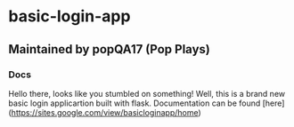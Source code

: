 # basic-login-app
## Maintained by popQA17 (Pop Plays)


### Docs

Hello there, looks like you stumbled on something! Well, this is a brand new basic login applicartion built with flask. Documentation can be found [here] (https://sites.google.com/view/basicloginapp/home)
